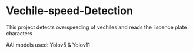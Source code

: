 # Vechile-speed-Detection
This project detects overspeeding of vechiles and reads the liscence plate characters

#AI models used:
Yolov5 & Yolov11
